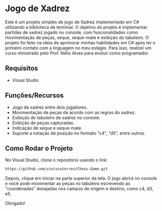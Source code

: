 # Jogo de Xadrez

Este é um projeto simples de jogo de Xadrez implementado em C# utilizando a biblioteca de terminal. O objetivo do projeto é implementar partidas de xadrez jogado no console, com funcionalidades como movimentação de peças, xeque, xeque-mate e exibição do tabuleiro. O projeto foi feito na ideia de aprimorar minhas habilidades em C# após ter o primeiro contato com a linguagem no meu estágio. Para isso, realizei um curso ministrado pelo Prof. Nélio Alves para evoluir como programador. 

## Requisitos

- Visual Studio

## Funções/Recursos

- Jogo de xadrez entre dois jogadores.
- Movimentação de peças de acordo com as regras do xadrez.
- Exibição do tabuleiro de xadrez no console.
- Exibição de peças capturadas.
- Indicação de xeque e xeque-mate.
- Suporte a notação de posição no formato "c4", "d5", entre outros.

## Como Rodar o Projeto
   
   No Visual Studio, clone o repositório usando o link:
   
   ```bash
https://github.com/vinissutorres/Chess-Game.git
   ```

  Depois, clique em iniciar na parte superior da tela. O jogo abrirá no console e você pode movimentar as peças no tabuleiro escrevendo as "coordenadas" desejadas nos campos de origem e destino, como c4, d3, e5.


Obrigado!


 

  
